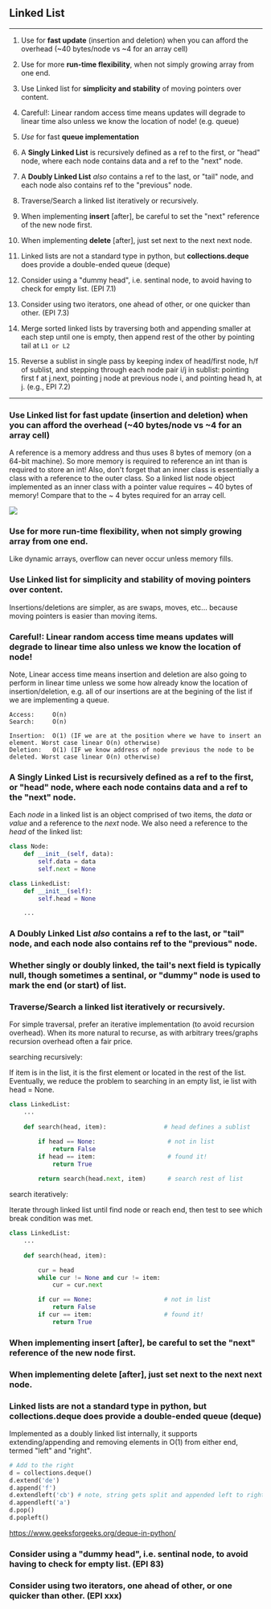 ## Linked List 

---

1. Use for **fast update** (insertion and deletion) when you can afford the overhead (~40 bytes/node vs ~4 for an array cell)
2. Use for more **run-time flexibility**, when not simply growing array from one end.
3. Use Linked list for **simplicity and stability** of moving pointers over content.  
2. Careful!: Linear random access time means updates will degrade to linear time also unless we know the location of node! (e.g. queue)
3. *Use* for fast **queue implementation**
4. A **Singly Linked List** is recursively defined as a ref to the first, or "head" node, where each node contains data and a ref to the "next" node.
5. A **Doubly Linked List** *also* contains a ref to the last, or "tail" node, and each node also contains ref to the "previous" node.
6. Traverse/Search a linked list iteratively or recursively.
7. When implementing **insert** [after], be careful to set the "next" reference of the new node first.
8. When implementing **delete** [after], just set next to the next next node.
9. Linked lists are not a standard type in python, but **collections.deque** does provide a double-ended queue (deque)
10. Consider using a "dummy head", i.e. sentinal node, to avoid having to check for empty list. (EPI 7.1)
11. Consider using two iterators, one ahead of other, or one quicker than other. (EPI 7.3)

12. Merge sorted linked lists by traversing both and appending smaller at each step until one is empty, then append rest of the other by pointing tail at `L1 or L2` 
13. Reverse a sublist in single pass by keeping index of head/first node, h/f of sublist, and stepping through each node pair i/j in sublist: pointing first f at j.next, pointing j node at previous node i, and pointing head h, at j. (e.g., EPI 7.2)

---

### Use Linked list for fast update (insertion and deletion) when you can afford the overhead (~40 bytes/node vs ~4 for an array cell)

A reference is a memory address and thus uses 8 bytes of memory (on a 64-bit machine). So more memory is required to reference an int than is required to store an int! Also, don't forget that an inner class is essentially a class with a reference to the outer class. So a linked list node object implemented as an inner class with a pointer value requires ~ 40 bytes of memory! Compare that to the ~ 4 bytes required for an array cell.

![](http://algs4.cs.princeton.edu/14analysis/images/Node-memory.png)

### Use for more **run-time flexibility**, when not simply growing array from one end. 

Like dynamic arrays, overflow can never occur unless memory fills.

### Use Linked list for **simplicity and stability** of moving pointers over content. 

Insertions/deletions are simpler, as are swaps, moves, etc... because moving pointers is easier than moving items.

### Careful!: Linear random access time means updates will degrade to linear time also unless we know the location of node!

Note, Linear access time means insertion and deletion are also going to perform in linear time unless we some how already know the location of insertion/deletion, e.g. all of our insertions are at the begining of the list if we are implementing a queue.

```
Access:     O(n)
Search:     O(n)

Insertion:  O(1) (IF we are at the position where we have to insert an element. Worst case linear O(n) otherwise)
Deletion:   O(1) (IF we know address of node previous the node to be deleted. Worst case linear O(n) otherwise) 
```

### A **Singly Linked List** is recursively defined as a ref to the first, or "head" node, where each node contains data and a ref to the "next" node.

Each *node* in a linked list is an object comprised of two items, the *data* or *value* and a reference to the *next* node. We also need a reference to the *head* of the linked list:

```py
class Node:
    def __init__(self, data):
        self.data = data
        self.next = None

class LinkedList:
    def __init__(self):
        self.head = None

    ...
```

### A **Doubly Linked List** *also* contains a ref to the last, or "tail" node, and each node also contains ref to the "previous" node.

### Whether singly or doubly linked, the tail's next field is typically null, though sometimes a **sentinal**, or "dummy" node is used to mark the end (or start) of list.

### Traverse/Search a linked list iteratively or recursively.

For simple traversal, prefer an iterative implementation (to avoid recursion overhead). When its more natural to recurse, as with arbitrary trees/graphs recursion overhead often a fair price.

searching recursively:

If item is in the list, it is the first element or located in the rest of the list. Eventually, we reduce the problem to searching in an empty list, ie  list with head = None.

```py
class LinkedList:
    ...
 
    def search(head, item):                # head defines a sublist

        if head == None:                    # not in list
            return False
        if head == item:                    # found it!
            return True
                               
        return search(head.next, item)      # search rest of list
```

search iteratively:

Iterate through linked list until find node or reach end, then test to see which break condition was met.

```py
class LinkedList:
    ...
 
    def search(head, item):

        cur = head
        while cur != None and cur != item:
            cur = cur.next

        if cur == None:                    # not in list
            return False
        if cur == item:                    # found it!
            return True

```

### When implementing **insert** [after], be careful to set the "next" reference of the new node first.

### When implementing **delete** [after], just set next to the next next node.

### Linked lists are not a standard type in python, but collections.deque does provide a double-ended queue (deque) 

Implemented as a doubly linked list internally, it supports extending/appending and removing elements in O(1) from either end, termed "left" and "right".

```py
# Add to the right
d = collections.deque()
d.extend('de')
d.append('f')
d.extendleft('cb') # note, string gets split and appended left to right, so gets reversed
d.appendleft('a')
d.pop()
d.popleft()
```

https://www.geeksforgeeks.org/deque-in-python/

### Consider using a "dummy head", i.e. sentinal node, to avoid having to check for empty list. (EPI 83)

### Consider using two iterators, one ahead of other, or one quicker than other. (EPI xxx)